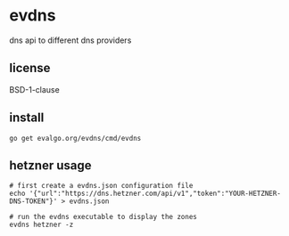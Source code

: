 # evdns
dns api to different dns providers

## license
BSD-1-clause

## install
```
go get evalgo.org/evdns/cmd/evdns
```

## hetzner usage
```
# first create a evdns.json configuration file
echo '{"url":"https://dns.hetzner.com/api/v1","token":"YOUR-HETZNER-DNS-TOKEN"}' > evdns.json

# run the evdns executable to display the zones
evdns hetzner -z
```
